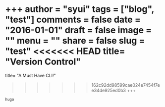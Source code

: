 +++
author = "syui"
tags = ["blog", "test"]
comments = false
date = "2016-01-01"
draft = false
image = ""
menu = ""
share = false
slug = "test"
<<<<<<< HEAD
title= "Version Control"
=======
title= "A Must Have CLI!"
>>>>>>> 162c92dd98599cae024e7454f7ee34de925ed0b3
+++

```bash
hugo
```
